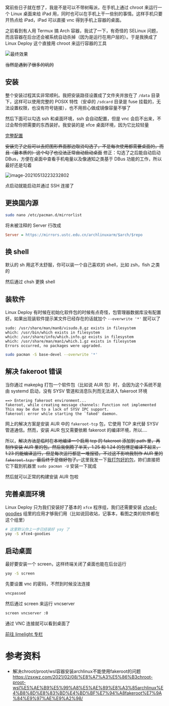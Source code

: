 窝前些日子就在想了，我是不是可以不带树莓派，在手机上通过 chroot 来运行一个 Linux 桌面来给 iPad 用，同时也可以在手机上干一些别的事情。这样手机只要开热点给 iPad，iPad 可以直接 vnc 得到手机上容器的桌面。

之前看到有人用 Termux 搞 Arch 容器，我试了一下，有奇怪的 SELinux 问题，而且容器在后台还会被系统自动杀掉（因为是运行在用户层的）。于是我换成了 Linux Deploy 这个直接用 chroot 来运行容器的工具

![最终效果](https://i.loli.net/2021/05/13/ZlUnjghy7rksPuD.png#vwid=1730&vhei=1367)

~~当然是遇到了很多的坑的~~

## 安装

整个安装过程其实非常顺利。我把安装路径设置成了文件夹并放在了 `/data` 目录下，这样可以使用完整的 POSIX 特性（安卓的 `/sdcard` 目录是 fuse 挂载的，无法设置权限，也没有符号链接），也不用担心做成镜像容量不够了

然后下面可以勾选 ssh 和桌面环境，ssh 会自动配置，但是 vnc 会启不出来，不过会帮你把需要的东西装好。我安装的是 xfce 桌面环境，因为它比较轻量

[完整配置](https://cdn.lwqwq.com/pic/Screenshot_2021-05-13-20-41-12-42.jpg)

~~安装完了之后可以去把图形界面那边取消勾选了，不是每次使用都需要桌面的，而且（最本质的）这个勾了也没法正常自动启动桌面~~ 修正：勾选了之后能自动启动 DBus，方便在桌面中查看手机电量以及像通知之类基于 DBus 功能的工作，所以最好还是勾着

![image-20210513223232802](https://i.loli.net/2021/05/13/O7UcmCALI6TDFtj.png#vwid=625&vhei=159)

点启动就能启动并通过 SSH 连接了

## 更换国内源

```bash
sudo nano /etc/pacman.d/mirrorlist
```

将未被注释的 Server 行改成

```ini
Server = https://mirrors.ustc.edu.cn/archlinuxarm/$arch/$repo
```

## 换 shell

默认的 sh 用这不太舒服，你可以装一个自己喜欢的 shell，比如 zsh，fish 之类的

然后通过 chsh 更换 shell

## 装软件

Linux Deploy 有时候在初始化软件包的时候有点奇怪，包管理器数据库没有配置好。如果出现装软件提示某文件已经存在的话就加个 `--overwrite '*'` 就可以了

```
sudo: /usr/share/man/man8/visudo.8.gz exists in filesystem
which: /usr/bin/which exists in filesystem
which: /usr/share/info/which.info.gz exists in filesystem
which: /usr/share/man/man1/which.1.gz exists in filesystem
Errors occurred, no packages were upgraded.
```

```bash
sudo pacman -S base-devel --overwrite '*'
```

## 解决 fakeroot 错误

当你通过 makepkg 打包一个软件包（比如说 AUR 包）时，会因为这个系统不是由 systemd 启动，没有 SYSV 管道和消息队列而无法进入 fakeroot 环境

```
==> Entering fakeroot environment...
fakeroot, while creating message channels: Function not implemented
This may be due to a lack of SYSV IPC support.
fakeroot: error while starting the `faked' daemon.
```

网上的解决方案是安装 AUR 中的 `fakeroot-tcp` 包，它使用 TCP 来代替 SYSV 管道通信。然而，安装 AUR 包又需要依赖 fakeroot 的编译环境，所以....

所以，~~解决方法是临时在本地编译一个启用 tcp 的 fakeroot 添加到 path 里，再制作安装 AUR 里的包。然后我倒腾了半天，1.25 和 1.24 的包愣是编译不起来，1.23 的能编译运行，但是每次运行都是一堆报错，不过这不影响我制作 AUR 里的 `fakeroot-tcp`。最后终于是做好包了。~~这里我发一下[我打包好的包](https://downloads.lwqwq.com/%E5%BA%94%E7%94%A8/%E7%B3%BB%E7%BB%9F/fakeroot-tcp-1.25.3-2-aarch64.pkg.tar.xz)，妳们直接把它下载到机器里 `sudo pacman -U` 安装一下就成

然后就可以正常的构建安装 AUR 包啦

## 完善桌面环境

Linux Deploy 只为我们安装好了基本的 `xfce` 程序组，我们还需要安装 [xfce4-goodies](https://archlinux.org/groups/x86_64/xfce4-goodies/) 组里的应用才够我们用（比如说回收站，记事本，看图之类的软件都在这个组里）

```bash
# 这里默认你上一步已经装好 yay 了
yay -S xfce4-goodies
```

## 启动桌面

最好要安装一个 screen，这样终端关闭了桌面也能在后台运行

```bash
yay -S screen
```

先要设置 vnc 的密码，不然到时候没法连接

```bash
vncpassed
```

然后通过 screen 来运行 vncserver

```bash
screen vncserver :0
```

通过 VNC 连接就可以看到桌面了

[前往 limelight 专栏](https://limelight.moe/t/topic/6548)

# 参考资料

- 解决chroot/proot/wsl容器安装archlinux不能使用fakeroot的问题 <https://zsxwz.com/2021/02/08/%E8%A7%A3%E5%86%B3chroot-proot-wsl%E5%AE%B9%E5%99%A8%E5%AE%89%E8%A3%85archlinux%E4%B8%8D%E8%83%BD%E4%BD%BF%E7%94%A8fakeroot%E7%9A%84%E9%97%AE%E9%A2%98/>
